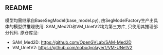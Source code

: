 ## README
模型均需继承自BaseSegModel(base_model.py), 由SegModelFactory生产出具体的模型供推理使用. SAM_Med2D和VM_UnetV2均为第三方库, 只使用其推理部分代码. 原仓库见:
* SAM_Med2D: https://github.com/OpenGVLab/SAM-Med2D
* VM_UnetV2: https://github.com/nobodyplayer1/VM-UNetV2
